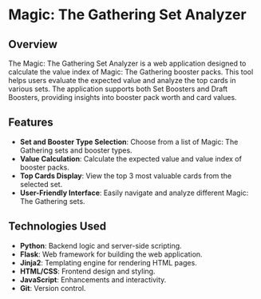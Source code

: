 # Magic: The Gathering Set Analyzer

## Overview

The Magic: The Gathering Set Analyzer is a web application designed to calculate the value index of Magic: The Gathering booster packs. This tool helps users evaluate the expected value and analyze the top cards in various sets. The application supports both Set Boosters and Draft Boosters, providing insights into booster pack worth and card values.

## Features

- **Set and Booster Type Selection**: Choose from a list of Magic: The Gathering sets and booster types.
- **Value Calculation**: Calculate the expected value and value index of booster packs.
- **Top Cards Display**: View the top 3 most valuable cards from the selected set.
- **User-Friendly Interface**: Easily navigate and analyze different Magic: The Gathering sets.

## Technologies Used

- **Python**: Backend logic and server-side scripting.
- **Flask**: Web framework for building the web application.
- **Jinja2**: Templating engine for rendering HTML pages.
- **HTML/CSS**: Frontend design and styling.
- **JavaScript**: Enhancements and interactivity.
- **Git**: Version control.
